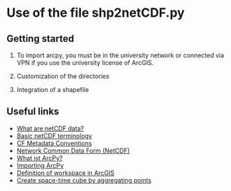 # Use of the file shp2netCDF.py

## Getting started

1. To import arcpy, you must be in the university network or connected via VPN if you use the university license of ArcGIS.

2. Customization of the directories

3. Integration of a shapefile

## Useful links

- [What are netCDF data?](https://desktop.arcgis.com/de/arcmap/latest/manage-data/netcdf/what-is-netcdf-data.htm)
- [Basic netCDF terminology](https://desktop.arcgis.com/de/arcmap/latest/manage-data/netcdf/essential-netcdf-vocabulary.htm)
- [CF Metadata Conventions](http://cfconventions.org/)
- [Network Common Data Form (NetCDF)](https://www.unidata.ucar.edu/software/netcdf/)
- [What ist ArcPy?](https://pro.arcgis.com/de/pro-app/latest/arcpy/get-started/what-is-arcpy-.htm)
- [Importing ArcPy](https://pro.arcgis.com/de/pro-app/latest/arcpy/get-started/importing-arcpy.htm)
- [Definition of workspace in ArcGIS](https://pro.arcgis.com/de/pro-app/latest/tool-reference/environment-settings/current-workspace.htm)
- [Create space-time cube by aggregating points](https://desktop.arcgis.com/de/arcmap/latest/tools/space-time-pattern-mining-toolbox/create-space-time-cube.htm)
